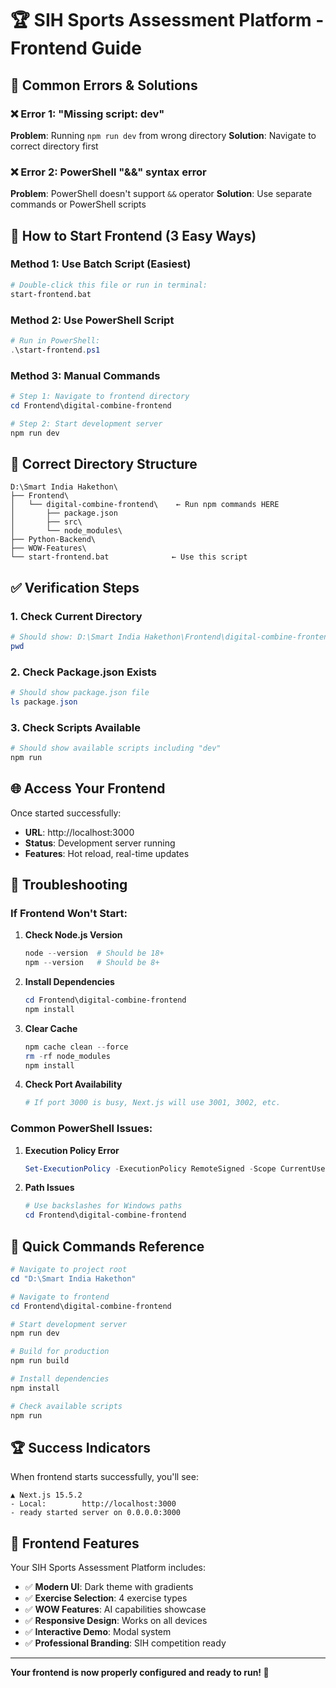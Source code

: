 # 🏆 SIH Sports Assessment Platform - Frontend Guide

## 🚨 **Common Errors & Solutions**

### ❌ **Error 1: "Missing script: dev"**
**Problem**: Running `npm run dev` from wrong directory
**Solution**: Navigate to correct directory first

### ❌ **Error 2: PowerShell "&&" syntax error**
**Problem**: PowerShell doesn't support `&&` operator
**Solution**: Use separate commands or PowerShell scripts

## 🚀 **How to Start Frontend (3 Easy Ways)**

### **Method 1: Use Batch Script (Easiest)**
```bash
# Double-click this file or run in terminal:
start-frontend.bat
```

### **Method 2: Use PowerShell Script**
```powershell
# Run in PowerShell:
.\start-frontend.ps1
```

### **Method 3: Manual Commands**
```powershell
# Step 1: Navigate to frontend directory
cd Frontend\digital-combine-frontend

# Step 2: Start development server
npm run dev
```

## 📁 **Correct Directory Structure**

```
D:\Smart India Hakethon\
├── Frontend\
│   └── digital-combine-frontend\    ← Run npm commands HERE
│       ├── package.json
│       ├── src\
│       └── node_modules\
├── Python-Backend\
├── WOW-Features\
└── start-frontend.bat              ← Use this script
```

## ✅ **Verification Steps**

### **1. Check Current Directory**
```powershell
# Should show: D:\Smart India Hakethon\Frontend\digital-combine-frontend
pwd
```

### **2. Check Package.json Exists**
```powershell
# Should show package.json file
ls package.json
```

### **3. Check Scripts Available**
```powershell
# Should show available scripts including "dev"
npm run
```

## 🌐 **Access Your Frontend**

Once started successfully:
- **URL**: http://localhost:3000
- **Status**: Development server running
- **Features**: Hot reload, real-time updates

## 🔧 **Troubleshooting**

### **If Frontend Won't Start:**

1. **Check Node.js Version**
   ```powershell
   node --version  # Should be 18+
   npm --version   # Should be 8+
   ```

2. **Install Dependencies**
   ```powershell
   cd Frontend\digital-combine-frontend
   npm install
   ```

3. **Clear Cache**
   ```powershell
   npm cache clean --force
   rm -rf node_modules
   npm install
   ```

4. **Check Port Availability**
   ```powershell
   # If port 3000 is busy, Next.js will use 3001, 3002, etc.
   ```

### **Common PowerShell Issues:**

1. **Execution Policy Error**
   ```powershell
   Set-ExecutionPolicy -ExecutionPolicy RemoteSigned -Scope CurrentUser
   ```

2. **Path Issues**
   ```powershell
   # Use backslashes for Windows paths
   cd Frontend\digital-combine-frontend
   ```

## 🎯 **Quick Commands Reference**

```powershell
# Navigate to project root
cd "D:\Smart India Hakethon"

# Navigate to frontend
cd Frontend\digital-combine-frontend

# Start development server
npm run dev

# Build for production
npm run build

# Install dependencies
npm install

# Check available scripts
npm run
```

## 🏆 **Success Indicators**

When frontend starts successfully, you'll see:
```
▲ Next.js 15.5.2
- Local:        http://localhost:3000
- ready started server on 0.0.0.0:3000
```

## 📱 **Frontend Features**

Your SIH Sports Assessment Platform includes:
- ✅ **Modern UI**: Dark theme with gradients
- ✅ **Exercise Selection**: 4 exercise types
- ✅ **WOW Features**: AI capabilities showcase
- ✅ **Responsive Design**: Works on all devices
- ✅ **Interactive Demo**: Modal system
- ✅ **Professional Branding**: SIH competition ready

---

**Your frontend is now properly configured and ready to run! 🚀**
